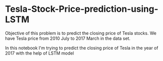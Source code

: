 # Tesla-Stock-Price-prediction-using-LSTM

Objective of this problem is to predict the closing price of Tesla stocks. We have Tesla price from 2010 July to 2017 March in the data set.

In this notebook I'm trying to predict the closing price of Tesla in the year of 2017 with the help of LSTM model
